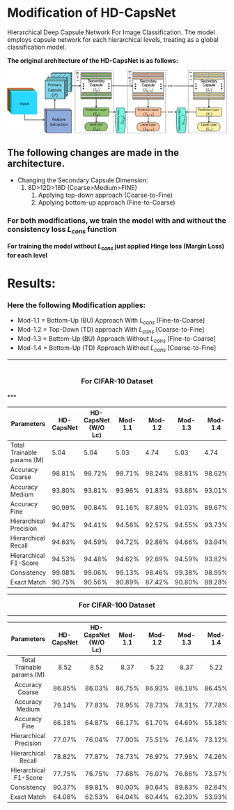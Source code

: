 # Modification of HD-CapsNet
Hierarchical Deep Capsule Network For Image Classification. The model employs capsule network for each hierarchical levels, treating as a global classification model.
 
**The original architecture of the HD-CapsNet is as follows:**
 
![fig:Architecture](Results/Architecture.png?raw=true "Architecture of the HD-CapsNet")
 
## The following changes are made in the architecture.
- Changing the Secondary Capsule Dimension:
	1. 8D>12D>16D (Coarse>Medium>FINE)
		1. Applying top-down approach (Coarse-to-Fine)
		2. Applying bottom-up approach (Fine-to-Coarse)
		
### For both modifications, we train the model with and without the consistency loss $L_{cons}$ function

**For training the model without $L_{cons}$ just applied Hinge loss (Margin Loss) for each level**

# Results:
### Here the following Modification applies:

- Mod-1.1       = Bottom-Up (BU) Approach With $L_{cons}$    \[Fine-to-Coarse\]		
- Mod-1.2	= Top-Down (TD) approach With $L_{cons}$	 \[Coarse-to-Fine\]			
- Mod-1.3	= Bottom-Up (BU) Approach Without $L_{cons}$ \[Fine-to-Coarse\]				
- Mod-1.4	= Bottom-Up (TD) Approach Without $L_{cons}$ \[Coarse-to-Fine\]	

***
<h1 align="center">
<font size="3"><center><b> For CIFAR-10 Dataset </b></center></font>
</h1>
***

| Parameters                        | HD-CapsNet | HD-CapsNet (W/O Lc) | Mod-1.1 | Mod-1.2 | Mod-1.3 | Mod-1.4 |
|-----------------------------------|------------|---------------------|---------|---------|---------|---------|
| Total  Trainable       params (M) | 5.04       | 5.04                | 5.03    | 4.74    | 5.03    | 4.74    |
| Accuracy Coarse                   | 98.81%     | 98.72%              | 98.71%  | 98.24%  | 98.81%  | 98.62%  |
| Accuracy Medium                   | 93.80%     | 93.81%              | 93.96%  | 91.83%  | 93.86%  | 93.01%  |
| Accuracy Fine                     | 90.99%     | 90.84%              | 91.16%  | 87.89%  | 91.03%  | 89.67%  |
| Hierarchical Precision            | 94.47%     | 94.41%              | 94.56%  | 92.57%  | 94.55%  | 93.73%  |
| Hierarchical Recall               | 94.63%     | 94.59%              | 94.72%  | 92.86%  | 94.66%  | 93.94%  |
| Hierarchical F1-Score             | 94.53%     | 94.48%              | 94.62%  | 92.69%  | 94.59%  | 93.82%  |
| Consistency                       | 99.08%     | 99.06%              | 99.13%  | 98.46%  | 99.38%  | 98.95%  |
| Exact Match                       | 90.75%     | 90.56%              | 90.89%  | 87.42%  | 90.80%  | 89.28%  |

***
<font size="3"><center><b> For CIFAR-100 Dataset </b></center></font>
***
|            Parameters            | HD-CapsNet | HD-CapsNet (W/O Lc) | Mod-1.1 | Mod-1.2 | Mod-1.3 | Mod-1.4 |
|:--------------------------------:|:----------:|:-------------------:|:-------:|:-------:|:-------:|:-------:|
| Total  Trainable      params (M) |    8.52    |         8.52        |   8.37  |   5.22  |   8.37  |   5.22  |
|          Accuracy Coarse         |   86.85%   |        86.03%       |  86.75% |  86.93% |  86.18% |  86.45% |
|          Accuracy Medium         |   79.14%   |        77.83%       |  78.95% |  78.73% |  78.31% |  77.78% |
|           Accuracy Fine          |   66.18%   |        64.87%       |  66.17% |  61.70% |  64.69% |  55.18% |
|      Hierarchical Precision      |   77.07%   |        76.04%       |  77.00% |  75.51% |  76.14% |  73.12% |
|        Hierarchical Recall       |   78.82%   |        77.87%       |  78.73% |  76.97% |  77.98% |  74.26% |
|       Hierarchical F1-Score      |   77.75%   |        76.75%       |  77.68% |  76.07% |  76.86% |  73.57% |
|            Consistency           |   90.37%   |        89.81%       |  90.00% |  90.64% |  89.83% |  92.64% |
|            Exact Match           |   64.08%   |        62.53%       |  64.04% |  60.44% |  62.39% |  53.93% |

			
